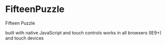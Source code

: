 FifteenPuzzle
=============

Fifteen Puzzle

built with native JavaScript and touch controls
works in all browsers (IE9+) and touch devices